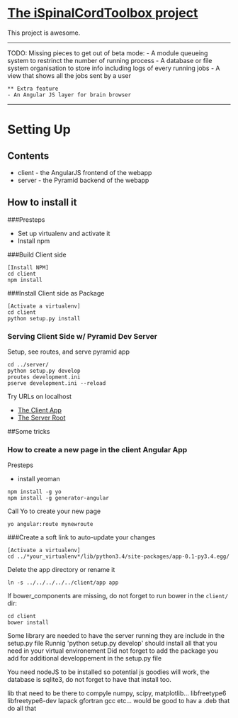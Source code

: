 # [The iSpinalCordToolbox project](https://github.com/neuropoly/spinalcordtoolbox_web) #

This project is awesome.

-------
TODO:
Missing pieces to get out of beta mode:
	- A module queueing system to restrinct the number of running process
	- A database or file system organisation to store info including logs of every running jobs
	- A view that shows all the jobs sent by a user

	** Extra feature
	- An Angular JS layer for brain browser 
-------

# Setting Up

## Contents

 - client - the AngularJS frontend of the webapp
 - server - the Pyramid backend of the webapp

## How to install it

###Presteps
 - Set up virtualenv and activate it
 - Install npm

###Build Client side
```
[Install NPM]
cd client
npm install
```

###Install Client side as Package
```
[Activate a virtualenv]
cd client
python setup.py install
```

### Serving Client Side w/ Pyramid Dev Server

Setup, see routes, and serve pyramid app
```
cd ../server/
python setup.py develop
proutes development.ini
pserve development.ini --reload
```

Try URLs on localhost
- [The Client App](http://localhost:6543/)
- [The Server Root](http://localhost:6543/home)

##Some tricks 

### How to create a new page in the client Angular App
Presteps
 - install yeoman
 ```
 npm install -g yo
 npm install -g generator-angular
 ```

Call Yo to create your new page
```
yo angular:route mynewroute
```

###Create a soft link to auto-update your changes
```
[Activate a virtualenv]
cd ../*your_virtualenv*/lib/python3.4/site-packages/app-0.1-py3.4.egg/
```
Delete the app directory or rename it
```
ln -s ../../../../../client/app app
```

If bower_components are missing, do not forget to run bower in the `client/` dir:

```
cd client
bower install
``` 


Some library are needed to have the server running they are include in the setup.py file
Runnig 'python setup.py develop' should install all that you need in your virtual environement
Did not forget to add the package you add for additional developpement in the setup.py file


You need nodeJS to be installed so potential js goodies will work, the database is sqlite3, do not forget to have that install too.


lib that need to be there to compyle numpy, scipy, matplotlib...
libfreetype6 
libfreetype6-dev
lapack
gfortran
gcc
etc...
would be good to hav a .deb that do all that

